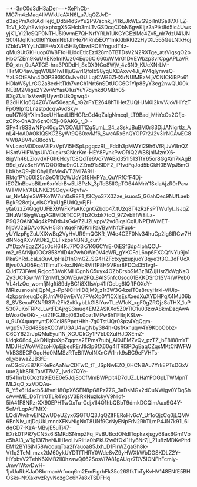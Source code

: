 =*=3nC0d3dH3aDer==*XePhCb-MC7m4zMaq4IiVWkUcAXN6l_u7JqQZJvD-d3agPmXdKAdHej6_Dd5i4dSvYu2P97scnk_i41kLJkWLvG9pi1n8Sa87XFLZ-1bVf_kXyhEwiqkxphxgX5GHcb3mLTvGSDcqCObN6gwKIjz2aPikt8d5ic4UwsyjK1_Yi21cSQP0NTHJ5l9wmE7QHNrfYRLh1UKCYCEzIMc4Zv5_nlr7dzU41JNS0t4fJqIKhc0l6fYkemNbfJhHe7PlRni5EOY1mkldbRKl2zHytXL565GeLNtkHojiZbldVPtYyLh3EF-VaX8s5H8y0bwfROEYngudT4z-qMu9UtGKHuop0W8FfoHLiddEtlcEzd28m6TBTDsV2N2RXTge_atsVlqsgO2bHbOfZEm9KuUVEKe1mKUz04Eqb6Ci660xWMrG1DVEWbzp3vrCpgAPLaVREQ_xtn_0uAATGE-hra3P0DdH_SxDX9fGo8WjV_4z6N9_KUeXNrLM-TFrMO4avJgqW0EI4lwHljuGwrIQfolb98yqUXDAxvv4Ji_AY4qIymvsQ-YzL9OtEAhn4DOP393lO0rJvvGUILqtCWB6ZHXIrNUlMBzMijVCNICKiBPo61HDIaW5yLrGG2a8exHtTkh7vnCh1Nrt6nSDtUCG6G1Ylp85yY3cg2nwQU00kNEBM2Mige2Y2wVcYasQ1usYuY7qynkdOMBn05-8XgZUsl1xVxwFjUywrDLIk0gwq4-B2dHK1q6Q4Z0V6w50eapA_rG2rFYE2648hTIHetZUQHJM0l2kwVJoVHlYzTFpO9Ip1QLnzstpdcqvAvdSky-ouN7N6jYXIm3ccUH1astLIBHGRzGd4qZaIgNmcql_LT9Bad_MhYxOs2Gfjc-zCPx-0hA3h6znCK5j-0GAKG_r_0--SFy4ir8S3wNPp40gyCV3OALIT12g5LmL_24_aSskJBuBM0r83DjJANigrtlz_AnL4HoA0AOKlQSKCZSyWt9Q60xvMf6_SwcARx6nQYGP7r2J2v3lrNCAwEC8VW8A8V4vKI8cdYL-VvLczoM0DoaV2iPzVptVI5HSpLpgqczRl__Fddh3pMWYI29h6VfRjJvV8nQZHSntVHlFWgsUiVGuckrsGNcrKm-HEY8FynkPwORiQ2WB8jhIMzmX6-8igVh46LZlovdVFGh6HdyfC8QdTe6Vc7WABjd351l513TtY65or8GgXm7kAgB99d_oVz8xHVWGQORha9nGLZZm91sSIDF2_iP1vdFqJod5bGkH0BWpJ5mOLbKbsQ9-jblChyLErMe4VT2MI7A9H-RktgfPYp60I25n3eO1fDzWUoY3f8HyPYa_QuYRfCfF4Dj-iEOZInBbvbBiLm6xnYdrBw5Li8PzN_3pTcB5lIGpTO64AMnY1SxIaAjzR0rPawWTVMkYXBLNKE39OqyxiGgvfw-ur_NvMqle3WFKo1W7uh0sR8F1_f3Cyo37X0Zze_isuos5_G6ahQec9NJfLaebBgkR28otjx_eIsCYkyUgBUdQ_vFjFi-yta0zzZ4QqgUJFBX6WFkPsAKcgnOZbdb47_tU2q8T4zRzFsPTWufyl_lsJqZ3HuWfSiygWugAG8MDkTCCPjTb2Oxbk7tcO_97ZvbEfW8iLz-P9Q2OANO4q4kPhDtbJsG4e72U2LvppV2vd8iqslCqlUNPEhWMET-NjbVJ2aiDAvo1OvH5i3hntqeFNGKniRaVByMNfdFupk-yUYIzpFgZuUXIXwBq2VyHvUR9mQGKR_W4e4CZF0Nv34huCp2lg6lRCw7HdNNogKXvWtDk2_OLFxzpsNBNB_cur7-JYDzxVEqzZX5s0cH64RJ7PO3k7KG6CYrE-OiESfSdp4lphQCU-m2_r6AfNju0OCr858YdD4x7whOWn0V4cWR_gYKCFdL6op6FXCQfNYu9jo1PkaShRd_caLs3uvUpHaD1nCmGZ_SG4HZFctxygzupjuoY3qye3t3O_3dFUcXBjvu0AJQ5Rq41TImuTx-kcJNAbRVIf1P8H9VRsr8FDCsl351vgf-QJdT73FAwLRcjcc53VoKMHCgnNC5uyx4OZbDrsbSM3zBIZJjHsrZkWgNsOZy3UC1GwrWrT2nMfLSOWEuw2PQ_8AIS5nfc0scq01BKKDSrO1SV4rWPeb0VL4rIzQc_womfjNgfti89dyBC1i8XfIsVp41IfOcLg6IQffFOXoY-MRlzusnoahijQpM_z-PpNlCHrllD8jM9_z1r3W3G4zeIT0z8ruyHrkl-VlUip-4zkpsnkeuqDcjRJmWGEwEvVs7PVsXp0Y1CXIsEsXxedXuXYDHPqX4MJ06bS_SVSexuPXNRR37h2Fh2xKkybLkGl8lYuvTLzW1cK_xgF0gZRQjzSaTHX_1uP5307uKoTRPkLLwtFDAjrgS3muq4EMZASKXo5Z0rTlC1u03zxrA8kmDzqAwAbWozOeOKr-_-ui21FGJBpj063s0ozt1MPw6hI1FBrjKSLw-u_9UY4quqmyntDKCci85PpqtHhh-7g0TstUQr08pz4YgQgm-wgp5v7Bd488seXCOWUGAU4wgNby384h-QsfKxhuqw4Y9KbbObbz-C6CY6Z2rJpQMuEyui1N_XGUCkCy1P7bL0XuIHJDXEmZ-Udqk68c4_4kDNigbsXpZqqma2EPms7tubj_Ai0JEMZvQv_pzTZ_bF8l88mYFMDJHpWoVM2zoH0pEjbesRErJtk3p6fX60g4ITRl3PDgBaqCZqsMKtCNWFWVkB3SECPOqoHd0MMSzRTeBflWolNXnCW1-rk9sBC9eFVHTs-ol_ybswaZJB3fE-mCGcEvEB7KFKeRoAaNwCDTwC_tT_JSpNwEZO_0HCNBAu7YrkEPTsDGxVuue2jkhSRLTarAT7MZ_jwdk7QYe-tI541m1z6Dozfa9jEGE0e5Jdj8oCfMmBWPpit4D7dUZ_LHaYPOGpLTWMpnTML2qO_xzVDQAu-R_Y5x6H4xcb5J8vnH8OpX6SEN8pG8Pz77G_3aDsMGx2dOuNWigv0YDqShcAvwME_DoTr1r0TLR4YgsV3BRKNuzIckyV9Nldf-5iA41F8NRzrXX90EPHTwQxTu-Cdjx1l4Q1hbQBbT9dmkDCQimAux9Q4Y-5eMfLqpAtFMfX-LQdiWwhwEINZwUDeUZyx6SGTUQ3JgQZlfFERoHv6cY_Uf1oQjzCq0jLQMV6BnNlv_utjDqUkLmncXFKvNIgNxT8UNf9CrNyENpFrN2RbTLmP4JN7k91L6idqGD7-KzA-MBvjE5uTj47-EXrk0TPR7yCN5s6lSMKdSNmpZFq_PvBUBcdONdITopkzxjsgy68ax6Gm1Vbc5hAl3_wTg13I7heNiJH1eoLlvRIHa0bPkU2w6fOxl1Hy6Nr7ji_21u8zMDKePitdEM12BYISjNI58WoquqToa2IYauoa85Jxh_D1FIrWZgaGh8k-Vt1q2TeM_mzx2tM60ykUYDTfTHRY0Wde8vZ9yHWXkWbDGSKDLZ2Y-HYpbvV2TehK6XMB2lI0hzawQ662SosVi7A81gAUqz7DV5IONFhFcmly-Jmw1WxvDwH-1jxUuRbKJaO8brmanVrfocq6m2EmFigrhFk35c26SfkTbTyKvHV148ENfE5BHOSks-NtXaxrvzRyvNozgCc6h7a8xTSDFHq